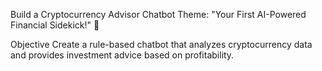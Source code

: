 Build a Cryptocurrency Advisor Chatbot
Theme: "Your First AI-Powered Financial Sidekick!" 🌟

Objective
Create a rule-based chatbot that analyzes cryptocurrency data and provides investment advice based on profitability.
